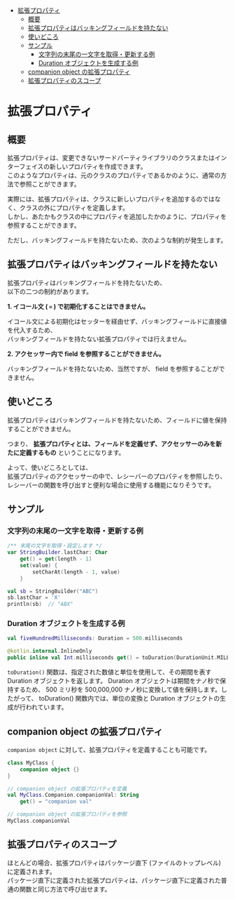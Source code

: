 - [拡張プロパティ](#拡張プロパティ)
  - [概要](#概要)
  - [拡張プロパティはバッキングフィールドを持たない](#拡張プロパティはバッキングフィールドを持たない)
  - [使いどころ](#使いどころ)
  - [サンプル](#サンプル)
    - [文字列の末尾の一文字を取得・更新する例](#文字列の末尾の一文字を取得更新する例)
    - [Duration オブジェクトを生成する例](#duration-オブジェクトを生成する例)
  - [companion object の拡張プロパティ](#companion-object-の拡張プロパティ)
  - [拡張プロパティのスコープ](#拡張プロパティのスコープ)


# 拡張プロパティ

## 概要

拡張プロパティは、変更できないサードパーティライブラリのクラスまたはインターフェイスの新しいプロパティを作成できます。  
このようなプロパティは、元のクラスのプロパティであるかのように、通常の方法で参照ことができます。

実際には、拡張プロパティは、クラスに新しいプロパティを追加するのではなく、クラスの外にプロパティを定義します。  
しかし、あたかもクラスの中にプロパティを追加したかのように、プロパティを参照することができます。

ただし、バッキングフィールドを持たないため、次のような制約が発生します。


## 拡張プロパティはバッキングフィールドを持たない

拡張プロパティはバッキングフィールドを持たないため、  
以下の二つの制約があります。

**1. イコール文 ( `=` ) で初期化することはできません。**

イコール文による初期化はセッターを経由せず、バッキングフィールドに直接値を代入するため、  
バッキングフィールドを持たない拡張プロパティでは行えません。

**2. アクセッサー内で field を参照することができません。**

バッキングフィールドを持たないため、当然ですが、 field を参照することができません。


## 使いどころ

拡張プロパティはバッキングフィールドを持たないため、フィールドに値を保持することができません。

つまり、 **拡張プロパティとは、フィールドを定義せず、アクセッサーのみを新たに定義するもの** ということになります。

よって、使いどころとしては、  
拡張プロパティのアクセッサーの中で、レシーバーのプロパティを参照したり、  
レシーバーの関数を呼び出すと便利な場合に使用する機能になりそうです。


## サンプル

### 文字列の末尾の一文字を取得・更新する例

```kotlin
/** 末尾の文字を取得・設定します */
var StringBuilder.lastChar: Char
    get() = get(length - 1)
    set(value) {
        setCharAt(length - 1, value)
    }

val sb = StringBuilder("ABC")
sb.lastChar = 'X'
println(sb)  // "ABX"
```


### Duration オブジェクトを生成する例

```kotlin
val fiveHundredMilliseconds: Duration = 500.milliseconds

@kotlin.internal.InlineOnly
public inline val Int.milliseconds get() = toDuration(DurationUnit.MILLISECONDS)
```

`toDuration()` 関数は、指定された数値と単位を使用して、その期間を表す Duration オブジェクトを返します。 Duration オブジェクトは期間をナノ秒で保持するため、 500 ミリ秒を 500,000,000 ナノ秒に変換して値を保持します。したがって、 toDuration() 関数内では、単位の変換と Duration オブジェクトの生成が行われています。


## companion object の拡張プロパティ

`companion object` に対して、拡張プロパティを定義することも可能です。

```kotlin
class MyClass {
    companion object {}
}

// companion object の拡張プロパティを定義
val MyClass.Companion.companionVal: String
    get() = "companion val"

// companion object の拡張プロパティを参照
MyClass.companionVal
```


## 拡張プロパティのスコープ

ほとんどの場合、拡張プロパティはパッケージ直下 (ファイルのトップレベル) に定義されます。  
パッケージ直下に定義された拡張プロパティは、パッケージ直下に定義された普通の関数と同じ方法で呼び出せます。


